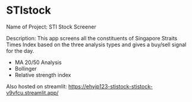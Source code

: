 # STIstock
Name of Project: STI Stock Screener

Description: This app screens all the constituents of Singapore Straits Times Index based on the three analysis types and gives a buy/sell signal for the day.
- MA 20/50 Analysis
- Bollinger
- Relative strength index

Also hosted on streamlit: https://ehyip123-stistock-stistock-v9vfcu.streamlit.app/
